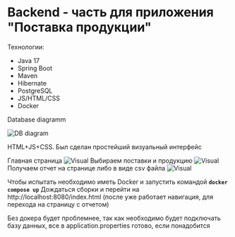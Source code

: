 # Backend - часть для приложения "Поставка продукции"
Технологии:
+ Java 17
+ Spring Boot
+ Maven
+ Hibernate
+ PostgreSQL
+ JS/HTML/CSS
+ Docker

Database diagramm

![DB diagram](https://github.com/AndreyStaroverov/Severstal2/blob/main/db.jpg)

HTML+JS+CSS. Был сделан простейший визуальный интерфейс

Главная страница
![Visual](https://github.com/AndreyStaroverov/Severstal2/blob/main/Screenshot_1.png)
Выбираем поставки и продукцию
![Visual](https://github.com/AndreyStaroverov/Severstal2/blob/main/Screenshot_2.png)
Получаем отчет на странице либо в виде csv файла
![Visual](https://github.com/AndreyStaroverov/Severstal2/blob/main/Screenshot_3.png)

Чтобы испытать необходимо иметь Docker и запустить командой **`docker compose up`**
Дождаться сборки и перейти на http://localhost:8080/index.html (после уже работает навигация, для перехода на страницу с отчетом)

Без докера будет проблемнее, так как необходимо будет подключать базу данных, все в application.properties готово, если понадобится